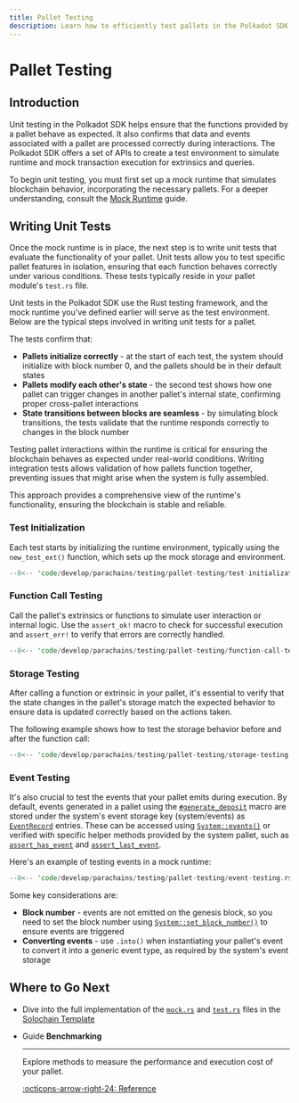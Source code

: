 ```yaml
---
title: Pallet Testing
description: Learn how to efficiently test pallets in the Polkadot SDK, ensuring the reliability and security of your pallets operations.
---
```


# Pallet Testing

## Introduction

Unit testing in the Polkadot SDK helps ensure that the functions provided by a pallet behave as expected. It also confirms that data and events associated with a pallet are processed correctly during interactions. The Polkadot SDK offers a set of APIs to create a test environment to simulate runtime and mock transaction execution for extrinsics and queries.

To begin unit testing, you must first set up a mock runtime that simulates blockchain behavior, incorporating the necessary pallets. For a deeper understanding, consult the [Mock Runtime](/develop/parachains/testing/mock-runtime/) guide.

## Writing Unit Tests

Once the mock runtime is in place, the next step is to write unit tests that evaluate the functionality of your pallet. Unit tests allow you to test specific pallet features in isolation, ensuring that each function behaves correctly under various conditions. These tests typically reside in your pallet module's `test.rs` file.

Unit tests in the Polkadot SDK use the Rust testing framework, and the mock runtime you've defined earlier will serve as the test environment. Below are the typical steps involved in writing unit tests for a pallet.

The tests confirm that:

- **Pallets initialize correctly** - at the start of each test, the system should initialize with block number 0, and the pallets should be in their default states
- **Pallets modify each other's state** - the second test shows how one pallet can trigger changes in another pallet's internal state, confirming proper cross-pallet interactions
- **State transitions between blocks are seamless** - by simulating block transitions, the tests validate that the runtime responds correctly to changes in the block number

Testing pallet interactions within the runtime is critical for ensuring the blockchain behaves as expected under real-world conditions. Writing integration tests allows validation of how pallets function together, preventing issues that might arise when the system is fully assembled.

This approach provides a comprehensive view of the runtime's functionality, ensuring the blockchain is stable and reliable.

### Test Initialization

Each test starts by initializing the runtime environment, typically using the `new_test_ext()` function, which sets up the mock storage and environment.

```rust
--8<-- 'code/develop/parachains/testing/pallet-testing/test-initialization.rs'
```

### Function Call Testing

Call the pallet's extrinsics or functions to simulate user interaction or internal logic. Use the `assert_ok!` macro to check for successful execution and `assert_err!` to verify that errors are correctly handled.

```rust
--8<-- 'code/develop/parachains/testing/pallet-testing/function-call-testing.rs'
```

### Storage Testing

After calling a function or extrinsic in your pallet, it's essential to verify that the state changes in the pallet's storage match the expected behavior to ensure data is updated correctly based on the actions taken.

The following example shows how to test the storage behavior before and after the function call:

```rust
--8<-- 'code/develop/parachains/testing/pallet-testing/storage-testing.rs'
```

### Event Testing

It's also crucial to test the events that your pallet emits during execution. By default, events generated in a pallet using the [`#generate_deposit`](https://paritytech.github.io/polkadot-sdk/master/frame_support/pallet_macros/attr.generate_deposit.html) macro are stored under the system's event storage key (system/events) as [`EventRecord`](https://paritytech.github.io/polkadot-sdk/master/frame_system/struct.EventRecord.html) entries. These can be accessed using [`System::events()`](https://paritytech.github.io/polkadot-sdk/master/frame_system/pallet/struct.Pallet.html#method.events) or verified with specific helper methods provided by the system pallet, such as [`assert_has_event`](https://paritytech.github.io/polkadot-sdk/master/frame_system/pallet/struct.Pallet.html#method.assert_has_event) and [`assert_last_event`](https://paritytech.github.io/polkadot-sdk/master/frame_system/pallet/struct.Pallet.html#method.assert_last_event).

Here's an example of testing events in a mock runtime:

```rust
--8<-- 'code/develop/parachains/testing/pallet-testing/event-testing.rs'
```

Some key considerations are:

- **Block number** - events are not emitted on the genesis block, so you need to set the block number using [`System::set_block_number()`](https://paritytech.github.io/polkadot-sdk/master/frame_system/pallet/struct.Pallet.html#method.set_block_number) to ensure events are triggered
- **Converting events** - use `.into()` when instantiating your pallet's event to convert it into a generic event type, as required by the system's event storage

## Where to Go Next

- Dive into the full implementation of the [`mock.rs`](https://github.com/paritytech/polkadot-sdk/blob/master/templates/solochain/pallets/template/src/mock.rs) and [`test.rs`](https://github.com/paritytech/polkadot-sdk/blob/master/templates/solochain/pallets/template/src/tests.rs) files in the [Solochain Template](https://github.com/paritytech/polkadot-sdk/tree/master/templates/solochain)

<div class="grid cards" markdown>

-   <span class="badge guide">Guide</span> __Benchmarking__

    ---

    Explore methods to measure the performance and execution cost of your pallet.

    [:octicons-arrow-right-24: Reference](/develop/parachains/testing/benchmarking)

</div>